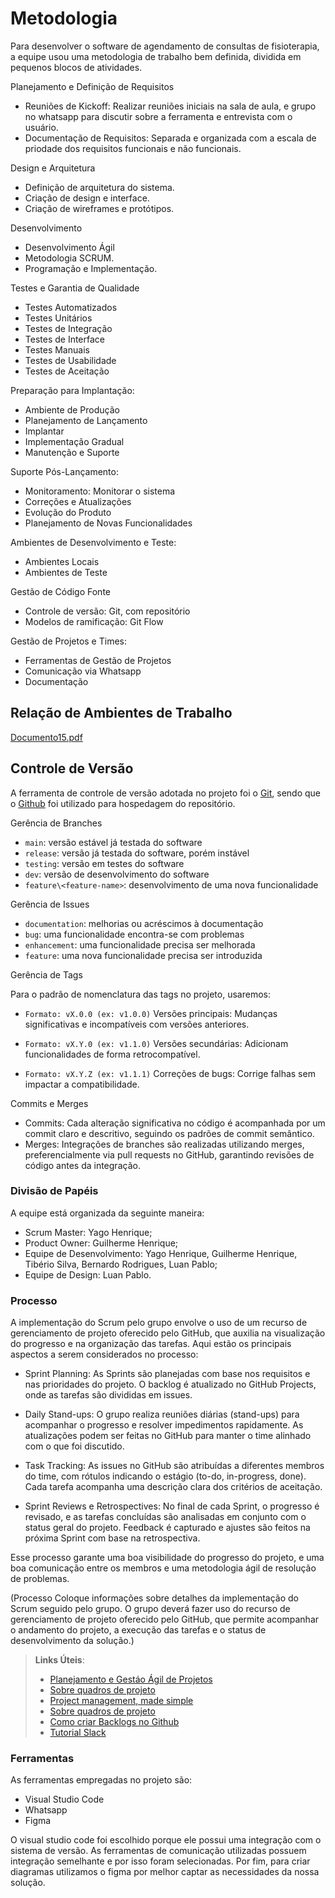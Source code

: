 
# Metodologia
Para desenvolver o software de agendamento de consultas de fisioterapia, a equipe usou uma metodologia de trabalho bem definida, dividida em pequenos blocos de atividades.

Planejamento e Definição de Requisitos

- Reuniões de Kickoff: Realizar reuniões iniciais na sala de aula, e grupo no whatsapp para discutir sobre a ferramenta e entrevista com o usuário.
- Documentação de Requisitos: Separada e organizada com a escala de priodade dos requisitos funcionais e não funcionais.
  
Design e Arquitetura

- Definição de arquitetura do sistema.
- Criação de design e interface.
- Criação de wireframes e protótipos.
  
Desenvolvimento

- Desenvolvimento Ágil
- Metodologia SCRUM.
- Programação e Implementação.

Testes e Garantia de Qualidade

- Testes Automatizados
- Testes Unitários
- Testes de Integração
- Testes de Interface
- Testes Manuais
- Testes de Usabilidade
- Testes de Aceitação

Preparação para Implantação:

- Ambiente de Produção
- Planejamento de Lançamento
- Implantar
- Implementação Gradual
- Manutenção e Suporte

Suporte Pós-Lançamento:

- Monitoramento: Monitorar o sistema
- Correções e Atualizações
- Evolução do Produto
- Planejamento de Novas Funcionalidades

Ambientes de Desenvolvimento e Teste:

- Ambientes Locais
- Ambientes de Teste
  
Gestão de Código Fonte

- Controle de versão: Git, com repositório
- Modelos de ramificação: Git Flow

Gestão de Projetos e Times:

- Ferramentas de Gestão de Projetos
- Comunicação via Whatsapp
- Documentação



## Relação de Ambientes de Trabalho
[Documento15.pdf](https://github.com/user-attachments/files/17000789/Documento15.pdf)



## Controle de Versão

A ferramenta de controle de versão adotada no projeto foi o
[Git](https://git-scm.com/), sendo que o [Github](https://github.com)
foi utilizado para hospedagem do repositório.

Gerência de Branches

- `main`: versão estável já testada do software
- `release`: versão já testada do software, porém instável
- `testing`: versão em testes do software
- `dev`: versão de desenvolvimento do software
- `feature\<feature-name>`: desenvolvimento de uma nova funcionalidade

Gerência de Issues

- `documentation`: melhorias ou acréscimos à documentação
- `bug`: uma funcionalidade encontra-se com problemas
- `enhancement`: uma funcionalidade precisa ser melhorada
- `feature`: uma nova funcionalidade precisa ser introduzida

Gerência de Tags

Para o padrão de nomenclatura das tags no projeto, usaremos:

- `Formato: vX.0.0 (ex: v1.0.0)` Versões principais: Mudanças significativas e incompatíveis com versões anteriores.
        
- `Formato: vX.Y.0 (ex: v1.1.0)` Versões secundárias: Adicionam funcionalidades de forma retrocompatível.
        
- `Formato: vX.Y.Z (ex: v1.1.1)` Correções de bugs: Corrige falhas sem impactar a compatibilidade.
        

Commits e Merges
- Commits: Cada alteração significativa no código é acompanhada por um commit claro e descritivo, seguindo os padrões de commit semântico.
- Merges: Integrações de branches são realizadas utilizando merges, preferencialmente via pull requests no GitHub, garantindo revisões de código antes da integração.

### Divisão de Papéis

A equipe está organizada da seguinte maneira:
- Scrum Master: Yago Henrique;
- Product Owner: Guilherme Henrique;
- Equipe de Desenvolvimento: Yago Henrique, Guilherme Henrique, Tibério Silva, Bernardo Rodrigues, Luan Pablo;
- Equipe de Design: Luan Pablo.

### Processo
A implementação do Scrum pelo grupo envolve o uso de um recurso de gerenciamento de projeto oferecido pelo GitHub, que auxilia na visualização do progresso e na organização das tarefas. Aqui estão os principais aspectos a serem considerados no processo:

- Sprint Planning: As Sprints são planejadas com base nos requisitos e nas prioridades do projeto. O backlog é atualizado no GitHub Projects, onde as tarefas são divididas em issues.

- Daily Stand-ups: O grupo realiza reuniões diárias (stand-ups) para acompanhar o progresso e resolver impedimentos rapidamente. As atualizações podem ser feitas no GitHub para manter o time alinhado com o que foi discutido.

- Task Tracking: As issues no GitHub são atribuídas a diferentes membros do time, com rótulos indicando o estágio (to-do, in-progress, done). Cada tarefa acompanha uma descrição clara dos critérios de aceitação.

- Sprint Reviews e Retrospectives: No final de cada Sprint, o progresso é revisado, e as tarefas concluídas são analisadas em conjunto com o status geral do projeto. Feedback é capturado e ajustes são feitos na próxima Sprint com base na retrospectiva.

Esse processo garante uma boa visibilidade do progresso do projeto, e uma boa comunicação entre os membros e uma metodologia ágil de resolução de problemas.

 (Processo Coloque informações sobre detalhes da implementação do Scrum seguido pelo grupo. O grupo deverá fazer uso do recurso de gerenciamento de projeto oferecido pelo GitHub, que permite acompanhar o andamento do projeto, a execução das tarefas e o status de desenvolvimento da solução.)
> **Links Úteis**:
> - [Planejamento e Gestáo Ágil de Projetos](https://pucminas.instructure.com/courses/87878/pages/unidade-2-tema-2-utilizacao-de-ferramentas-para-controle-de-versoes-de-software)
> - [Sobre quadros de projeto](https://docs.github.com/pt/issues/organizing-your-work-with-project-boards/managing-project-boards/about-project-boards)
> - [Project management, made simple](https://github.com/features/project-management/)
> - [Sobre quadros de projeto](https://docs.github.com/pt/github/managing-your-work-on-github/about-project-boards)
> - [Como criar Backlogs no Github](https://www.youtube.com/watch?v=RXEy6CFu9Hk)
> - [Tutorial Slack](https://slack.com/intl/en-br/)

### Ferramentas

As ferramentas empregadas no projeto são:

- Visual Studio Code
- Whatsapp
- Figma

O visual studio code foi escolhido porque ele possui uma integração com o sistema de versão. As ferramentas de comunicação utilizadas possuem integração semelhante e por isso foram selecionadas. Por fim, para criar diagramas utilizamos o figma por melhor captar as necessidades da nossa solução.
